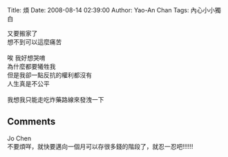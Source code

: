 Title: 煩
Date: 2008-08-14 02:39:00
Author: Yao-An Chan
Tags: 內心小小獨白


<div class='post'>
又要搬家了<br />想不到可以這麼痛苦<br /><br />唉 我好想哭唷<br />為什麼都要犧牲我<br />但是我卻一點反抗的權利都沒有<br />人生真是不公平<br /><br />我想我只能走吃炸藥路線來發洩一下</div>
<h2>Comments</h2>
<div class='comments'>
<div class='comment'>
<div class='author'>Jo Chen</div>
<div class='content'>
不要煩咩，就快要邁向一個月可以存很多錢的階段了，就忍一忍吧!!!!!!</div>
</div>
</div>
